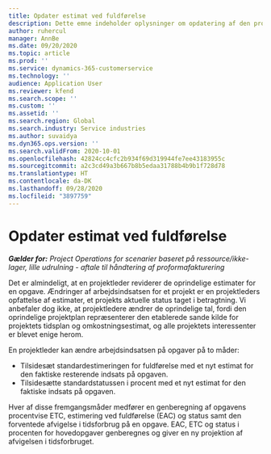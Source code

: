 ```yaml
---
title: Opdater estimat ved fuldførelse
description: Dette emne indeholder oplysninger om opdatering af den projekterede indsats for et projekt.
author: ruhercul
manager: AnnBe
ms.date: 09/20/2020
ms.topic: article
ms.prod: ''
ms.service: dynamics-365-customerservice
ms.technology: ''
audience: Application User
ms.reviewer: kfend
ms.search.scope: ''
ms.custom: ''
ms.assetid: ''
ms.search.region: Global
ms.search.industry: Service industries
ms.author: suvaidya
ms.dyn365.ops.version: ''
ms.search.validFrom: 2020-10-01
ms.openlocfilehash: 42824cc4cfc2b934f69d319944fe7ee43183955c
ms.sourcegitcommit: a2c3cd49a3b667b8b5edaa31788b4b9b1f728d78
ms.translationtype: HT
ms.contentlocale: da-DK
ms.lasthandoff: 09/28/2020
ms.locfileid: "3897759"
---
```

# <a name="update-estimate-at-completion"></a>Opdater estimat ved fuldførelse

_**Gælder for:** Project Operations for scenarier baseret på ressource/ikke-lager, lille udrulning - aftale til håndtering af proformafakturering_

Det er almindeligt, at en projektleder reviderer de oprindelige estimater for en opgave. Ændringer af arbejdsindsatsen for et projekt er en projektleders opfattelse af estimater, et projekts aktuelle status taget i betragtning. Vi anbefaler dog ikke, at projektledere ændrer de oprindelige tal, fordi den oprindelige projektplan repræsenterer den etablerede sande kilde for projektets tidsplan og omkostningsestimat, og alle projektets interessenter er blevet enige herom.

En projektleder kan ændre arbejdsindsatsen på opgaver på to måder:

- Tilsidesæt standardestimeringen for fuldførelse med et nyt estimat for den faktiske resterende indsats på opgaven. 
- Tilsidesætte standardstatussen i procent med et nyt estimat for den faktiske indsats på opgaven.

Hver af disse fremgangsmåder medfører en genberegning af opgavens procentvise ETC, estimering ved fuldførelse (EAC) og status samt den forventede afvigelse i tidsforbrug på en opgave. EAC, ETC og status i procenten for hovedopgaver genberegnes og giver en ny projektion af afvigelsen i tidsforbruget.
